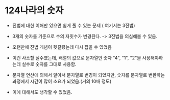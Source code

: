 # 124나라의 숫자  

* 진법에 대한 이해만 있으면 쉽게 풀 수 있는 문제 ( 여기서는 3진법) 


* 3개의 숫자를 기준으로 수의 자릿수가 변경된다. -> 3진법을 의심해볼 수 있음.  


* 오랜만에 진법 개념이 헷갈렸는데 다시 잡을 수 있었음  


* 이건 사소할 실수였는데, 배열의 값으로 문자열인 숫자 "4", "1", "2"을 사용해야하는데 실수로 숫자를 그대로 사용함.  


* 문자열 연산에 의해서 알아서 문자열로 변경이 되었지만, 숫자를 문자열로 변환하는 과정에서 시간이 많이 소요가 되었음.(거의 10배 정도)  


* 이에 대해서도 생각할 수 있었음.